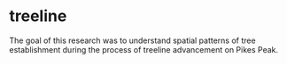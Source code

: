 # treeline

The goal of this research was to understand spatial patterns of tree establishment during the process of treeline advancement on Pikes Peak.
